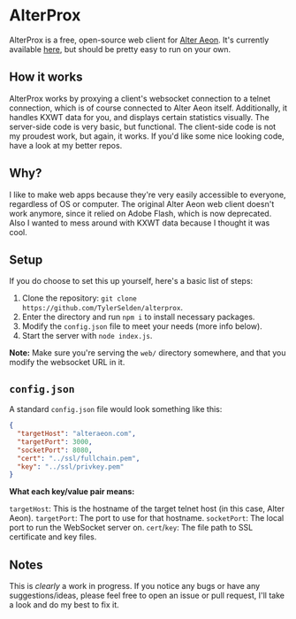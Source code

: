 # AlterProx

AlterProx is a free, open-source web client for [Alter Aeon](http://alteraeon.com/). It's currently available [here](https://benti.dev/alter), but should be pretty easy to run on your own.

## How it works

AlterProx works by proxying a client's websocket connection to a telnet connection, which is of course connected to Alter Aeon itself. Additionally, it handles KXWT data for you, and displays certain statistics visually. The server-side code is very basic, but functional. The client-side code is not my proudest work, but again, it works. If you'd like some nice looking code, have a look at my better repos.

## Why?

I like to make web apps because they're very easily accessible to everyone, regardless of OS or computer. The original Alter Aeon web client doesn't work anymore, since it relied on Adobe Flash, which is now deprecated. Also I wanted to mess around with KXWT data because I thought it was cool.

## Setup

If you do choose to set this up yourself, here's a basic list of steps:

1. Clone the repository: `git clone https://github.com/TylerSelden/alterprox`.
2. Enter the directory and run `npm i` to install necessary packages.
3. Modify the `config.json` file to meet your needs (more info below).
4. Start the server with `node index.js`.

**Note:** Make sure you're serving the `web/` directory somewhere, and that you modify the websocket URL in it.

## `config.json`

A standard `config.json` file would look something like this:

```json
{
  "targetHost": "alteraeon.com",
  "targetPort": 3000,
  "socketPort": 8080,
  "cert": "../ssl/fullchain.pem",
  "key": "../ssl/privkey.pem"
}
```

**What each key/value pair means:**

`targetHost`: This is the hostname of the target telnet host (in this case, Alter Aeon).
`targetPort`: The port to use for that hostname.
`socketPort`: The local port to run the WebSocket server on.
`cert`/`key`: The file path to SSL certificate and key files.


## Notes

This is _clearly_ a work in progress. If you notice any bugs or have any suggestions/ideas, please feel free to open an issue or pull request, I'll take a look and do my best to fix it.
